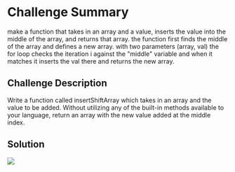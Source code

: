 # Challenge Summary
make a function that takes in an array and a value, inserts the value into the middle of the array, and returns that array. the function
first finds the middle of the array and defines a new array. with two parameters (array, val) the for loop checks the iteration 
i against the "middle" variable and when it matches it inserts the val there and returns the new array.


## Challenge Description
Write a function called insertShiftArray which takes in an array and the value to be added. Without utilizing any of the
built-in methods available to your language, return an array with the new value added at the middle index.

## Solution
<img src="https://drive.google.com/file/d/1hbCDXQ5vNbqWAD9LKt-AZNELmWjVmpGK/view?usp=sharing">

